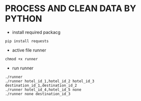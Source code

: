 # PROCESS AND CLEAN DATA BY PYTHON

- install required packacg
```
pip install requests
```

- active file runner
```
chmod +x runner
```

- run runner
```
./runner
./runner hotel_id_1,hotel_id_2 hotel_id_3 destination_id_1,destination_id_2
./runner hotel_id_4,hotel_id_5 none
./runner none destination_id_3
```